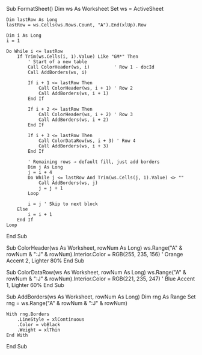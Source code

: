Sub FormatSheet()
    Dim ws As Worksheet
    Set ws = ActiveSheet
    
    Dim lastRow As Long
    lastRow = ws.Cells(ws.Rows.Count, "A").End(xlUp).Row
    
    Dim i As Long
    i = 1
    
    Do While i <= lastRow
        If Trim(ws.Cells(i, 1).Value) Like "GM*" Then
            ' Start of a new table
            Call ColorHeader(ws, i)         ' Row 1 - docId
            Call AddBorders(ws, i)
            
            If i + 1 <= lastRow Then
                Call ColorHeader(ws, i + 1) ' Row 2
                Call AddBorders(ws, i + 1)
            End If
            
            If i + 2 <= lastRow Then
                Call ColorHeader(ws, i + 2) ' Row 3
                Call AddBorders(ws, i + 2)
            End If
            
            If i + 3 <= lastRow Then
                Call ColorDataRow(ws, i + 3) ' Row 4
                Call AddBorders(ws, i + 3)
            End If
            
            ' Remaining rows → default fill, just add borders
            Dim j As Long
            j = i + 4
            Do While j <= lastRow And Trim(ws.Cells(j, 1).Value) <> ""
                Call AddBorders(ws, j)
                j = j + 1
            Loop
            
            i = j ' Skip to next block
        Else
            i = i + 1
        End If
    Loop
End Sub

Sub ColorHeader(ws As Worksheet, rowNum As Long)
    ws.Range("A" & rowNum & ":J" & rowNum).Interior.Color = RGB(255, 235, 156) ' Orange Accent 2, Lighter 80%
End Sub

Sub ColorDataRow(ws As Worksheet, rowNum As Long)
    ws.Range("A" & rowNum & ":J" & rowNum).Interior.Color = RGB(221, 235, 247) ' Blue Accent 1, Lighter 60%
End Sub

Sub AddBorders(ws As Worksheet, rowNum As Long)
    Dim rng As Range
    Set rng = ws.Range("A" & rowNum & ":J" & rowNum)
    
    With rng.Borders
        .LineStyle = xlContinuous
        .Color = vbBlack
        .Weight = xlThin
    End With
End Sub
